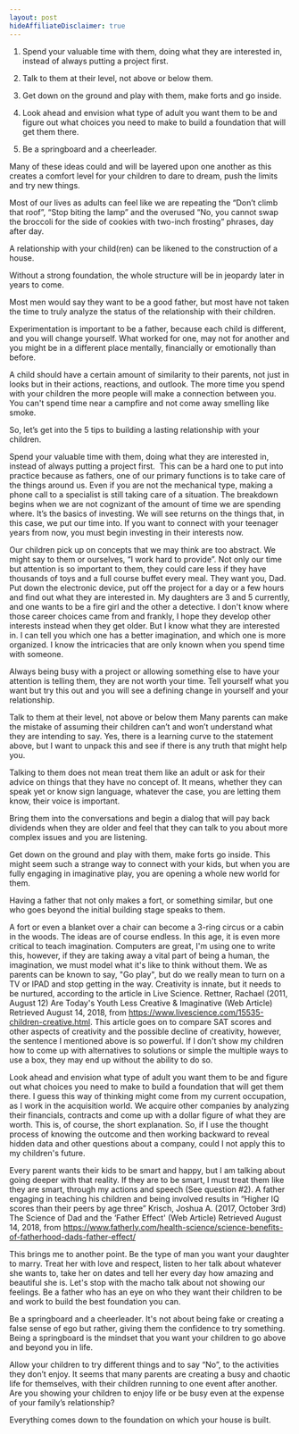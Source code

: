 ```yaml
---
layout: post
hideAffiliateDisclaimer: true
---
```




1. Spend your valuable time with them, doing what they are interested in, instead of always putting a project first.

2. Talk to them at their level, not above or below them.

3. Get down on the ground and play with them, make 
forts and go inside.

4. Look ahead and envision what type of adult you want them to be and figure out what choices you need to make to build a foundation that will get them there.

5. Be a springboard and a cheerleader.

Many of these ideas could and will be layered upon one another as this creates a comfort level for your children to dare to dream, push the limits and try new things.

Most of our lives as adults can feel like we are repeating the “Don’t climb that roof”, “Stop biting the lamp” and the overused “No, you cannot swap the broccoli for the side of cookies with two-inch frosting” phrases, day after day.

A relationship with your child(ren) can be likened to the construction of a house.

Without a strong foundation, the whole structure will be in jeopardy later in years to come.

Most men would say they want to be a good father, but most have not taken the time to truly analyze the status of the relationship with their children.

Experimentation is important to be a father, because each child is different, and you will change yourself. What worked for one, may not for another and you might be in a different place mentally, financially or emotionally than before.

A child should have a certain amount of similarity to their parents, not just in looks but in their actions, reactions, and outlook. The more time you spend with your children the more people will make a connection between you. You can't spend time near a campfire and not come away smelling like smoke.

So, let’s get into the 5 tips to building a lasting relationship with your children.

Spend your valuable time with them, doing what they are interested in, instead of always putting a project first. 
This can be a hard one to put into practice because as fathers, one of our primary functions is to take care of the things around us. Even if you are not the mechanical type, making a phone call to a specialist is still taking care of a situation. The breakdown begins when we are not cognizant of the amount of time we are spending where. It’s the basics of investing. We will see returns on the things that, in this case, we put our time into. If you want to connect with your teenager years from now, you must begin investing in their interests now.

Our children pick up on concepts that we may think are too abstract. We might say to them or ourselves, “I work hard to provide”. Not only our time but attention is so important to them, they could care less if they have thousands of toys and a full course buffet every meal. They want you, Dad. Put down the electronic device, put off the project for a day or a few hours and find out what they are interested in. My daughters are 3 and 5 currently, and one wants to be a fire girl and the other a detective. I don't know where those career choices came from and frankly, I hope they develop other interests instead when they get older. But I know what they are interested in. I can tell you which one has a better imagination, and which one is more organized. I know the intricacies that are only known when you spend time with someone.

Always being busy with a project or allowing something else to have your attention is telling them, they are not worth your time. Tell yourself what you want but try this out and you will see a defining change in yourself and your relationship.

Talk to them at their level, not above or below them
Many parents can make the mistake of assuming their children can’t and won’t understand what they are intending to say. Yes, there is a learning curve to the statement above, but I want to unpack this and see if there is any truth that might help you.

Talking to them does not mean treat them like an adult or ask for their advice on things that they have no concept of. It means, whether they can speak yet or know sign language, whatever the case, you are letting them know, their voice is important.

Bring them into the conversations and begin a dialog that will pay back dividends when they are older and feel that they can talk to you about more complex issues and you are listening.

Get down on the ground and play with them, make forts go inside.
This might seem such a strange way to connect with your kids, but when you are fully engaging in imaginative play, you are opening a whole new world for them.

Having a father that not only makes a fort, or something similar, but one who goes beyond the initial building stage speaks to them.

A fort or even a blanket over a chair can become a 3-ring circus or a cabin in the woods. The ideas are of course endless. In this age, it is even more critical to teach imagination. Computers are great, I'm using one to write this, however, if they are taking away a vital part of being a human, the imagination, we must model what it's like to think without them. We as parents can be known to say, "Go play", but do we really mean to turn on a TV or IPAD and stop getting in the way. Creativity is innate, but it needs to be nurtured, according to the article in Live Science. Rettner, Rachael (2011, August 12) Are Today's Youth Less Creative & Imaginative (Web Article) Retrieved August 14, 2018, from https://www.livescience.com/15535-children-creative.html. This article goes on to compare SAT scores and other aspects of creativity and the possible decline of creativity, however, the sentence I mentioned above is so powerful. If I don't show my children how to come up with alternatives to solutions or simple the multiple ways to use a box, they may end up without the ability to do so.

Look ahead and envision what type of adult you want them to be and figure out what choices you need to make to build a foundation that will get them there.
I guess this way of thinking might come from my current occupation, as I work in the acquisition world. We acquire other companies by analyzing their financials, contracts and come up with a dollar figure of what they are worth. This is, of course, the short explanation. So, if I use the thought process of knowing the outcome and then working backward to reveal hidden data and other questions about a company, could I not apply this to my children's future.

Every parent wants their kids to be smart and happy, but I am talking about going deeper with that reality. If they are to be smart, I must treat them like they are smart, through my actions and speech (See question #2). A father engaging in teaching his children and being involved results in “Higher IQ scores than their peers by age three” Krisch, Joshua A. (2017, October 3rd) The Science of Dad and the ‘Father Effect' (Web Article) Retrieved August 14, 2018, from https://www.fatherly.com/health-science/science-benefits-of-fatherhood-dads-father-effect/

This brings me to another point. Be the type of man you want your daughter to marry. Treat her with love and respect, listen to her talk about whatever she wants to, take her on dates and tell her every day how amazing and beautiful she is. Let's stop with the macho talk about not showing our feelings. Be a father who has an eye on who they want their children to be and work to build the best foundation you can.

Be a springboard and a cheerleader.
It's not about being fake or creating a false sense of ego but rather, giving them the confidence to try something. Being a springboard is the mindset that you want your children to go above and beyond you in life.

Allow your children to try different things and to say “No”, to the activities they don’t enjoy. It seems that many parents are creating a busy and chaotic life for themselves, with their children running to one event after another. Are you showing your children to enjoy life or be busy even at the expense of your family’s relationship?

Everything comes down to the foundation on which your house is built.

